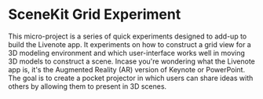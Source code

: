 # SceneKit Grid Experiment
This micro-project is a series of quick experiments designed to add-up to build the Livenote app. It experiments on how to construct a grid view for a 3D modeling environment and which user-interface works well in moving 3D models to construct a scene. Incase you're wondering what the Livenote app is, it's the Augmented Reality (AR) version of Keynote or PowerPoint. The goal is to create a pocket projector in which users can share ideas with others by allowing them to present in 3D scenes.
